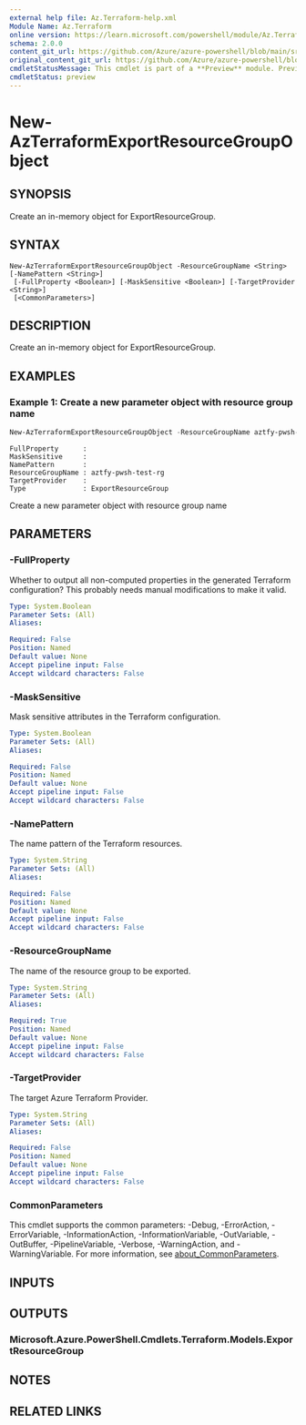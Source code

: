 ```yaml
---
external help file: Az.Terraform-help.xml
Module Name: Az.Terraform
online version: https://learn.microsoft.com/powershell/module/Az.Terraform/new-azterraformexportresourcegroupobject
schema: 2.0.0
content_git_url: https://github.com/Azure/azure-powershell/blob/main/src/Terraform/Terraform/help/New-AzTerraformExportResourceGroupObject.md
original_content_git_url: https://github.com/Azure/azure-powershell/blob/main/src/Terraform/Terraform/help/New-AzTerraformExportResourceGroupObject.md
cmdletStatusMessage: This cmdlet is part of a **Preview** module. Preview versions aren't recommended for use in production environments. For more information, see https://aka.ms/azps-refstatus.
cmdletStatus: preview
---
```

# New-AzTerraformExportResourceGroupObject

## SYNOPSIS
Create an in-memory object for ExportResourceGroup.

## SYNTAX

```
New-AzTerraformExportResourceGroupObject -ResourceGroupName <String> [-NamePattern <String>]
 [-FullProperty <Boolean>] [-MaskSensitive <Boolean>] [-TargetProvider <String>]
 [<CommonParameters>]
```

## DESCRIPTION
Create an in-memory object for ExportResourceGroup.

## EXAMPLES

### Example 1: Create a new parameter object with resource group name
```powershell
New-AzTerraformExportResourceGroupObject -ResourceGroupName aztfy-pwsh-test-rg
```

```output
FullProperty      :
MaskSensitive     :
NamePattern       :
ResourceGroupName : aztfy-pwsh-test-rg
TargetProvider    :
Type              : ExportResourceGroup
```

Create a new parameter object with resource group name

## PARAMETERS

### -FullProperty
Whether to output all non-computed properties in the generated Terraform configuration? This probably needs manual modifications to make it valid.

```yaml
Type: System.Boolean
Parameter Sets: (All)
Aliases:

Required: False
Position: Named
Default value: None
Accept pipeline input: False
Accept wildcard characters: False
```

### -MaskSensitive
Mask sensitive attributes in the Terraform configuration.

```yaml
Type: System.Boolean
Parameter Sets: (All)
Aliases:

Required: False
Position: Named
Default value: None
Accept pipeline input: False
Accept wildcard characters: False
```

### -NamePattern
The name pattern of the Terraform resources.

```yaml
Type: System.String
Parameter Sets: (All)
Aliases:

Required: False
Position: Named
Default value: None
Accept pipeline input: False
Accept wildcard characters: False
```

### -ResourceGroupName
The name of the resource group to be exported.

```yaml
Type: System.String
Parameter Sets: (All)
Aliases:

Required: True
Position: Named
Default value: None
Accept pipeline input: False
Accept wildcard characters: False
```

### -TargetProvider
The target Azure Terraform Provider.

```yaml
Type: System.String
Parameter Sets: (All)
Aliases:

Required: False
Position: Named
Default value: None
Accept pipeline input: False
Accept wildcard characters: False
```

### CommonParameters
This cmdlet supports the common parameters: -Debug, -ErrorAction, -ErrorVariable, -InformationAction, -InformationVariable, -OutVariable, -OutBuffer, -PipelineVariable, -Verbose, -WarningAction, and -WarningVariable. For more information, see [about_CommonParameters](http://go.microsoft.com/fwlink/?LinkID=113216).

## INPUTS

## OUTPUTS

### Microsoft.Azure.PowerShell.Cmdlets.Terraform.Models.ExportResourceGroup

## NOTES

## RELATED LINKS

